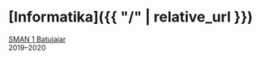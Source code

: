 # [Informatika]({{ "/" | relative_url }})

[SMAN 1 Batujajar](https://www.sman1batujajar.sch.id)  
2019–2020
